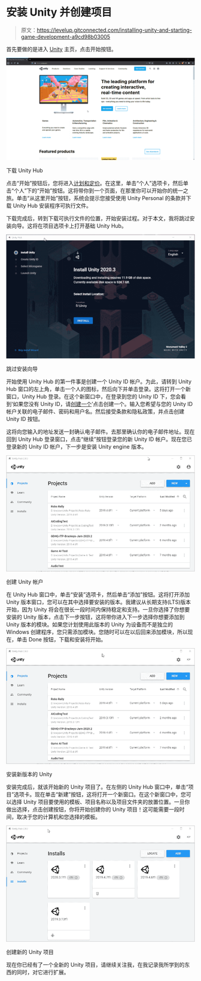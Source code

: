 # 安装 Unity 并创建项目

> 原文：<https://levelup.gitconnected.com/installing-unity-and-starting-game-development-a9cd98b03005>

首先要做的是进入 [Unity](https://unity.com/) 主页，点击开始按钮。

![](img/57989ee0f5ab34ada8acb17b267e3454.png)

下载 Unity Hub

点击“开始”按钮后，您将进入[计划和定价](https://store.unity.com/)。在这里，单击“个人”选项卡，然后单击“个人”下的“开始”按钮。这将带你到一个页面，在那里你可以开始你的统一之旅。单击“从这里开始”按钮，系统会提示您接受使用 Unity Personal 的条款并下载 Unity Hub 安装程序可执行文件。

下载完成后，转到下载可执行文件的位置，开始安装过程。对于本文，我将跳过安装向导。这将在项目选项卡上打开基础 Unity Hub。

![](img/32b5154889a43069b074b562d242e337.png)

跳过安装向导

开始使用 Unity Hub 的第一件事是创建一个 Unity ID 帐户。为此，请转到 Unity Hub 窗口的左上角，单击一个人的图标，然后向下并单击登录。这将打开一个新窗口，Unity Hub 登录。在这个新窗口中，在登录到您的 Unity ID 下，您会看到‘如果您没有 Unity ID，请[创建一个](https://id.unity.com/en/conversations/dacd6bc5-0848-4a09-a416-96630c2b43a7019f?view=register)’点击创建一个。输入您希望与您的 Unity ID 帐户关联的电子邮件、密码和用户名。然后接受条款和隐私政策，并点击创建 Unity ID 按钮。

这将向您输入的地址发送一封确认电子邮件。去那里确认你的电子邮件地址。现在回到 Unity Hub 登录窗口，点击“继续”按钮登录您的新 Unity ID 帐户。现在您已登录新的 Unity ID 帐户，下一步是安装 Unity engine 版本。

![](img/5cd2cea77e91a1b8e93131b1c3e99d0c.png)

创建 Unity 帐户

在 Unity Hub 窗口中，单击“安装”选项卡，然后单击“添加”按钮。这将打开添加 Unity 版本窗口，您可以在其中选择要安装的版本。我建议从长期支持(LTS)版本开始，因为 Unity 将会在很长一段时间内保持稳定和支持。一旦你选择了你想要安装的 Unity 版本，点击下一步按钮，这将带你进入下一步选择你想要添加到 Unity 版本的模块。如果您计划使用此版本的 Unity 为设备而不是独立的 Windows 创建程序，您只需添加模块。您随时可以在以后回来添加模块，所以现在，单击 Done 按钮，下载和安装将开始。

![](img/976931250dc0f3376bfed124c3450806.png)

安装新版本的 Unity

安装完成后，就该开始新的 Unity 项目了。在左侧的 Unity Hub 窗口中，单击“项目”选项卡。现在单击“新建”按钮，这将打开一个新窗口。在这个新窗口中，您可以选择 Unity 项目要使用的模板、项目名称以及项目文件夹的放置位置。一旦你做出选择，点击创建按钮，你将开始创建你的 Unity 项目！这可能需要一段时间，取决于您的计算机和您选择的模板。

![](img/96d88d788a2acce066f0c7ce3971f610.png)

创建新的 Unity 项目

现在你已经有了一个全新的 Unity 项目，请继续关注我，在我记录我所学到的东西的同时，对它进行扩展。